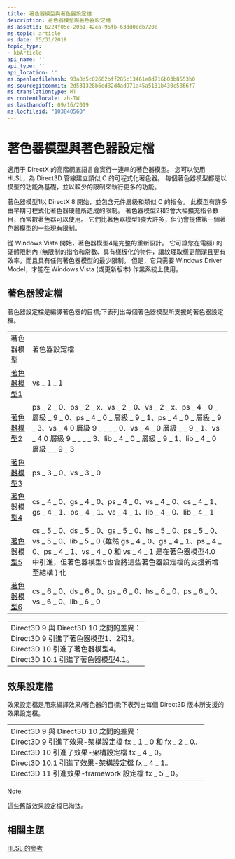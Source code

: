 ```yaml
---
title: 著色器模型與著色器設定檔
description: 著色器模型與著色器設定檔
ms.assetid: 6224f05e-20b1-42ea-96fb-63dd0edb720e
ms.topic: article
ms.date: 05/31/2018
topic_type:
- kbArticle
api_name: ''
api_type: ''
api_location: ''
ms.openlocfilehash: 93a8d5c02662bff285c13461e8d716b03b8553b0
ms.sourcegitcommit: 2d531328b6ed82d4ad971a45a5131b430c5866f7
ms.translationtype: MT
ms.contentlocale: zh-TW
ms.lasthandoff: 09/16/2019
ms.locfileid: "103840560"
---
```

# <a name="shader-models-vs-shader-profiles"></a>著色器模型與著色器設定檔

適用于 DirectX 的高階網底語言會實行一連串的著色器模型。 您可以使用 HLSL，為 Direct3D 管線建立類似 C 的可程式化著色器。 每個著色器模型都是以模型的功能為基礎，並以較少的限制來執行更多的功能。

著色器模型1以 DirectX 8 開始，並包含元件層級和類似 C 的指令。 此模型有許多由早期可程式化著色器硬體所造成的限制。 著色器模型2和3會大幅擴充指令數目，而常數著色器可以使用。 它們比著色器模型1強大許多，但仍會提供第一個著色器模型的一些現有限制。

從 Windows Vista 開始，著色器模型4是完整的重新設計。 它可讓您在電腦) 的硬體限制內 (無限制的指令和常數、具有樣板化的物件，讓紋理取樣更簡潔且更有效率，而且具有任何著色器模型的最少限制。 但是，它只需要 Windows Driver Model，才能在 Windows Vista (或更新版本) 作業系統上使用。

## <a name="shader-profiles"></a>著色器設定檔

著色器設定檔是編譯著色器的目標;下表列出每個著色器模型所支援的著色器設定檔。



|                                                    |                                                                                                                                                                                                                                                                                                       |
|----------------------------------------------------|-------------------------------------------------------------------------------------------------------------------------------------------------------------------------------------------------------------------------------------------------------------------------------------------------------|
| 著色器模型                                       | 著色器設定檔                                                                                                                                                                                                                                                                                       |
| [著色器模型1](dx-graphics-hlsl-sm1.md)         | vs \_ 1 \_ 1                                                                                                                                                                                                                                                                                              |
| [著色器模型2](dx-graphics-hlsl-sm2.md)         | ps \_ 2 \_ 0、ps \_ 2 \_ x、vs \_ 2 \_ 0、vs \_ 2 \_ x、ps \_ 4 \_ 0 \_ 層級 \_ 9 \_ 0、ps \_ 4 \_ 0 \_ 層級 \_ 9 \_ 1、ps \_ 4 \_ 0 \_ 層級 \_ 9 \_ 3、vs \_ 4 0 層級 9 \_ \_ \_ \_ 0、vs \_ 4 \_ 0 層級 \_ \_ 9 \_ 1、vs \_ 4 0 層級 9 \_ \_ \_ \_ 3、lib \_ 4 \_ 0 \_ 層級 \_ 9 \_ 1、lib \_ 4 \_ 0 層級 \_ \_ 9 \_ 3                                                                      |
| [著色器模型3](dx-graphics-hlsl-sm3.md)         | ps \_ 3 \_ 0、vs \_ 3 \_ 0                                                                                                                                                                                                                                                                                    |
| [著色器模型4](dx-graphics-hlsl-sm4.md)         | cs \_ 4 \_ 0、gs \_ 4 \_ 0、ps \_ 4 \_ 0、vs \_ 4 \_ 0、cs \_ 4 \_ 1、gs \_ 4 \_ 1、ps \_ 4 \_ 1、vs \_ 4 \_ 1、lib \_ 4 \_ 0、lib \_ 4 \_ 1                                                                                                                                                                                                  |
| [著色器模型5](d3d11-graphics-reference-sm5.md) | cs \_ 5 \_ 0、ds \_ 5 \_ 0、gs \_ 5 \_ 0、hs \_ 5 \_ 0、ps \_ 5 \_ 0、vs \_ 5 \_ 0、lib \_ 5 \_ 0 (雖然 gs \_ 4 \_ 0、gs \_ 4 \_ 1、ps \_ 4 \_ 0、ps \_ 4 \_ 1、vs \_ 4 \_ 0 和 vs \_ 4 \_ 1 是在著色器模型4.0 中引進，但著色器模型5也會將這些著色器設定檔的支援新增至結構 ) 化<br/> |
| [著色器模型6](shader-model-6-0.md)             | cs \_ 6 \_ 0、ds \_ 6 \_ 0、gs \_ 6 \_ 0、hs \_ 6 \_ 0、ps \_ 6 \_ 0、vs \_ 6 \_ 0、lib \_ 6 \_ 0                                                                                                                                                                                                                                 |



 



|                                                                                                                                                                                                                                |
|--------------------------------------------------------------------------------------------------------------------------------------------------------------------------------------------------------------------------------|
| Direct3D 9 與 Direct3D 10 之間的差異：<br/> Direct3D 9 引進了著色器模型1、2和3。<br/> Direct3D 10 引進了著色器模型4。<br/> Direct3D 10.1 引進了著色器模型4.1。<br/> |



 

## <a name="effect-profiles"></a>效果設定檔

效果設定檔是用來編譯效果/著色器的目標;下表列出每個 Direct3D 版本所支援的效果設定檔。



|                                                                                                                                                                                                                                                                                                                                                               |
|---------------------------------------------------------------------------------------------------------------------------------------------------------------------------------------------------------------------------------------------------------------------------------------------------------------------------------------------------------------|
| Direct3D 9 與 Direct3D 10 之間的差異：<br/> Direct3D 9 引進了效果-架構設定檔 fx \_ 1 \_ 0 和 fx \_ 2 \_ 0。<br/> Direct3D 10 引進了效果-架構設定檔 fx \_ 4 \_ 0。<br/> Direct3D 10.1 引進了效果-架構設定檔 fx \_ 4 \_ 1。<br/> Direct3D 11 引進效果-framework 設定檔 fx \_ 5 \_ 0。<br/> |



 

> [!Note]  
> 這些舊版效果設定檔已淘汰。

 

## <a name="related-topics"></a>相關主題

<dl> <dt>

[HLSL 的參考](dx-graphics-hlsl-reference.md)
</dt> </dl>

 

 





